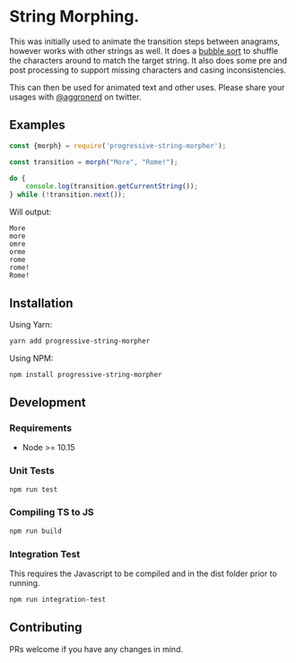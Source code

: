# String Morphing.

This was initially used to animate the transition steps between anagrams, however works with other strings as well. It 
does a [bubble sort](https://en.wikipedia.org/wiki/Bubble_sort) to shuffle the characters around to match the target string. It also does some pre and post 
processing to support missing characters and casing inconsistencies.

This can then be used for animated text and other uses. Please share your usages with 
[@aggronerd](https://twitter.com/aggronerd) on twitter.

## Examples

```javascript
const {morph} = require('progressive-string-morpher');

const transition = morph("More", "Rome!");

do {
    console.log(transition.getCurrentString());
} while (!transition.next());
```

Will output:

```
More
more
omre
orme
rome
rome!
Rome!
```

## Installation

Using Yarn:

```bash
yarn add progressive-string-morpher
```

Using NPM:

```bash
npm install progressive-string-morpher
```

## Development

### Requirements

* Node >= 10.15

### Unit Tests

```bash 
npm run test
```

### Compiling TS to JS

```bash
npm run build
```

### Integration Test

This requires the Javascript to be compiled and in the dist folder prior to running.

```bash
npm run integration-test
```

## Contributing

PRs welcome if you have any changes in mind.